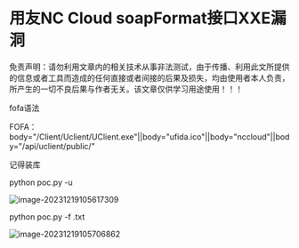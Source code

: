# 用友NC Cloud soapFormat接口XXE漏洞 

免责声明：请勿利用文章内的相关技术从事非法测试，由于传播、利用此文所提供的信息或者工具而造成的任何直接或者间接的后果及损失，均由使用者本人负责，所产生的一切不良后果与作者无关。该文章仅供学习用途使用！！！

fofa语法

FOFA：body="/Client/Uclient/UClient.exe"||body="ufida.ico"||body="nccloud"||body="/api/uclient/public/"

记得装库

python poc.py -u 

![image-20231219105617309](assets/image-20231219105617309.png)

python poc.py -f  .txt

![image-20231219105706862](assets/image-20231219105706862.png)